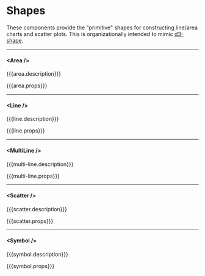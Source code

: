 Shapes
=====================

These components provide the "primitive" shapes for constructing line/area charts and scatter plots.
This is organizationally intended to mimic [d3-shape](https://github.com/d3/d3-shape).

---

#### \<Area />
{{{area.description}}}

{{{area.props}}}

---

#### \<Line />
{{{line.description}}}

{{{line.props}}}

---

#### \<MultiLine />
{{{multi-line.description}}}

{{{multi-line.props}}}

---

#### \<Scatter />
{{{scatter.description}}}

{{{scatter.props}}}

---

#### \<Symbol />
{{{symbol.description}}}

{{{symbol.props}}}
